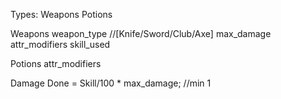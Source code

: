 Types:
	Weapons
	Potions
	
Weapons
	weapon_type //[Knife/Sword/Club/Axe]
	max_damage
	attr_modifiers
	skill_used

Potions
	attr_modifiers


Damage Done = Skill/100 * max_damage; //min 1

